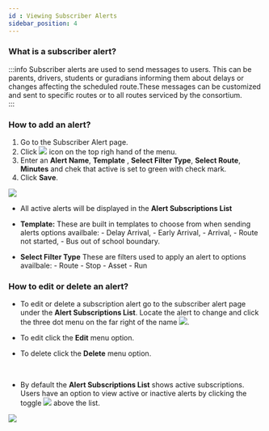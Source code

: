 ```yaml
---
id : Viewing Subscriber Alerts
sidebar_position: 4
---
```



### What is a subscriber alert?
:::info
Subscriber alerts are used to send messages to users. This can be parents, drivers, students or guradians informing them about delays or changes affecting the scheduled route.These messages can be customized and sent to specific routes or to all routes serviced by the consortium.  
:::

### How to add an alert?

1. Go to the Subscriber Alert page.
2. Click <img src='/img/add-btn.png'/> icon on the top righ hand of the menu.
3. Enter an **Alert Name**, **Template** , **Select Filter Type**, **Select Route**, **Minutes** and chek that active is set to green with check mark. 
4. Click **Save**.
<img src='/img/subscriber-alert-add.png'/>

- All active alerts will be displayed in the **Alert Subscriptions List**
- **Template:** These are built in templates to choose from when sending alerts options availbale:
                - Delay Arrival, 
                - Early Arrival, 
                - Arrival, 
                - Route not started,
                - Bus out of school boundary.
  
- **Select Filter Type** These are filters used to apply an alert to options availbale: 
                 - Route
                 - Stop
                 - Asset
                 - Run

### How to edit or delete an alert?

- To edit or delete a subscription alert go to the subscriber alert page under the **Alert Subscriptions List**. Locate the alert to change and click the three dot menu on the far right of the name <img src='/img/3-dots-icon.png'/>.

- To edit click the **Edit** menu option.
- To delete click the **Delete** menu option.
<br/>

- By default the **Alert Subscriptions List** shows active subscriptions. Users have an option to view active or inactive alerts by clicking the toggle <img src='/img/subscriber-show-toggle.png'/> above the list.

<img src='/img/subscriber-alert-edit-del.png'/>